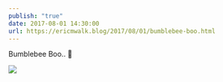 ```yaml
---
publish: "true"
date: 2017-08-01 14:30:00
url: https://ericmwalk.blog/2017/08/01/bumblebee-boo.html
---
```


Bumblebee Boo.. 👻

![](https://ericmwalk.blog/uploads/2022/57d3bdba91.jpg)